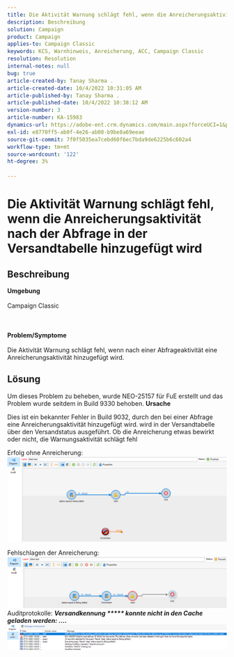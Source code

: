 ```yaml
---
title: Die Aktivität Warnung schlägt fehl, wenn die Anreicherungsaktivität nach der Abfrage in der Versandtabelle hinzugefügt wird
description: Beschreibung
solution: Campaign
product: Campaign
applies-to: Campaign Classic
keywords: KCS, Warnhinweis, Anreicherung, ACC, Campaign Classic
resolution: Resolution
internal-notes: null
bug: true
article-created-by: Tanay Sharma .
article-created-date: 10/4/2022 10:31:05 AM
article-published-by: Tanay Sharma .
article-published-date: 10/4/2022 10:38:12 AM
version-number: 3
article-number: KA-15983
dynamics-url: https://adobe-ent.crm.dynamics.com/main.aspx?forceUCI=1&pagetype=entityrecord&etn=knowledgearticle&id=cccb6ba2-cf43-ed11-bba2-0022480868ff
exl-id: e8770ff5-ab0f-4e26-ab08-b9be8a69eeae
source-git-commit: 7f0f5035ea7cebd60f6ec7bda9de6225b6c602a4
workflow-type: tm+mt
source-wordcount: '122'
ht-degree: 3%

---
```


# Die Aktivität Warnung schlägt fehl, wenn die Anreicherungsaktivität nach der Abfrage in der Versandtabelle hinzugefügt wird

## Beschreibung

<b>Umgebung</b><br><br>Campaign Classic<br><br> <br><br><b>Problem/Symptome</b><br><br>Die Aktivität Warnung schlägt fehl, wenn nach einer Abfrageaktivität eine Anreicherungsaktivität hinzugefügt wird. <br>

## Lösung


Um dieses Problem zu beheben, wurde NEO-25157 für FuE erstellt und das Problem wurde seitdem in Build 9330 behoben.
<b>Ursache</b>


Dies ist ein bekannter Fehler in Build 9032, durch den bei einer Abfrage eine Anreicherungsaktivität hinzugefügt wird.<b> </b>wird in der Versandtabelle über den Versandstatus ausgeführt. Ob die Anreicherung etwas bewirkt oder nicht, die Warnungsaktivität schlägt fehl

Erfolg ohne Anreicherung:
![](assets/ab975c07-d043-ed11-bba2-0022480868ff.png)

Fehlschlagen der Anreicherung:
![](assets/ad975c07-d043-ed11-bba2-0022480868ff.png)
Auditprotokolle: <b>*Versandkennung \*\*\*\*\* konnte nicht in den Cache geladen werden: ....</b>*
![](assets/ac975c07-d043-ed11-bba2-0022480868ff.png)
